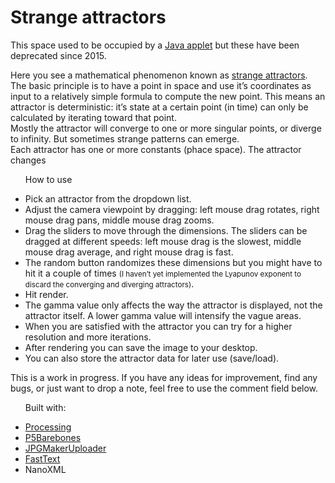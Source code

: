 <!--
  id: 317
  date: 2008-02-13
  modified: 2008-02-13
  slug: strange-attractors
  type: post
  excerpt: <p>To view this content, you need to install Java from java.com Here you see a mathematical phenomenon known as strange attractors. The basic principle is to have a point in space and use it&#8217;s coordinates as input to a relatively simple formula to compute the new point. This means an attractor is deterministic: it’s state [&hellip;]</p>
  categories: uncategorized
  tags: 
  inCv: 
  inPortfolio: 
  dateFrom: 
  dateTo: 
-->

# Strange attractors

<!--<div id="applet">
	<applet name="PApplet"
	 code="Attractors"
	 archive="code/Strange_attractors.jar,code/core.jar,code/javascript.jar,code/video.jar,code/xml.jar"
	 width="580" height="435"
	 mayscript="true">
	<param name="image" value="style/loading.gif">
	</param><param name="boxmessage" value="Loading Processing software...">
	</param><param name="boxbgcolor" value="#FFFFFF">
	</param><param name="progressbar" value="true">
	</param><param name="subapplet.classname" value="Attractors">
	</param><param name="subapplet.displayname" value="Strange_attractors">
	<param name="baseuri" value="/" />
	To view this content, you need to install Java from <a href="http://java.com">java.com</a>
	</param></applet>
	
</div>-->
<p class="notice">This space used to be occupied by a <a href="https://en.wikipedia.org/wiki/Java_applet">Java applet</a> but these have been deprecated since 2015.</p>
    
<p>Here you see a mathematical phenomenon known as <a href="http://en.wikipedia.org/wiki/Attractor#Strange_attractor" target="wikipedia">strange attractors</a>. The basic principle is to have a point in space and use it&#8217;s coordinates as input to a relatively simple formula to compute the new point. This means an attractor is deterministic: it’s state at a certain point (in time) can only be calculated by iterating toward that point.<br />
Mostly the attractor will converge to one or more singular points, or diverge to infinity. But sometimes strange patterns can emerge.<br />
Each attractor has one or more constants (phace space). The attractor changes</p>
<ul id="howto">
	<lh>How to use</lh></p>
<li>Pick an attractor from the dropdown list.</li>
<li>Adjust the camera viewpoint by dragging: left mouse drag rotates, right mouse drag pans, middle mouse drag zooms.</li>
<li>Drag the sliders to move through the dimensions. The sliders can be dragged at different speeds: left mouse drag is the slowest, middle mouse drag average, and right mouse drag is fast.</li>
<li>The random button randomizes these dimensions but you might have to hit it a couple of times <small>(I haven&#8217;t yet implemented the Lyapunov exponent to discard the converging and diverging attractors)</small>.</li>
<li>Hit render.</li>
<li>The gamma value only affects the way the attractor is displayed, not the attractor itself. A lower gamma value will intensify the vague areas.</li>
<li>When you are satisfied with the attractor you can try for a higher resolution and more iterations.</li>
<li>After rendering you can save the image to your desktop.</li>
<li>You can also store the attractor data for later use (save/load).</li>
</ul>
<p>This is a work in progress. If you have any ideas for improvement, find any bugs, or just want to drop a note, feel free to use the comment field below.</p>
<ul id="colofon">
	<lh>Built with:</lh></p>
<li><a href="http://processing.org/">Processing</a></li>
<li><a href="http://www.andrewberman.org/">P5Barebones</a></li>
<li><a href="http://processing.org/discourse/yabb_beta/YaBB.cgi?board=Syntax;action=display;num=1138221586">JPGMakerUploader</a></li>
<li><a href="http://glenmurphy.com">FastText</a></li>
<li>NanoXML</li>
</ul>
